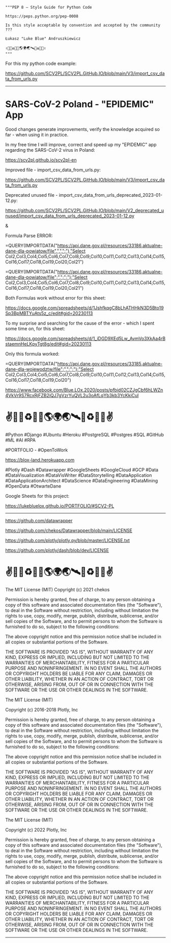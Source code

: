 ```
"""PEP 8 – Style Guide for Python Code 

https://peps.python.org/pep-0008

Is this style acceptable by convention and accepted by the community ???

Łukasz "Luke Blue" Andruszkiewicz

✌💙💚♻️🌌🚀🌎🌍🌏🛰🌌♻️💚💙✌
"""
```

For this my python code example: 

https://github.com/SCV2PL/SCV2PL.GitHub.IO/blob/main/V3/import_csv_data_from_urls.py

---
# SARS-CoV-2 Poland - "EPIDEMIC" App

Good changes generate improvements, verify the knowledge acquired so far - when using it in practice.

In my free time I will improve, correct and speed up my "EPIDEMIC" app regarding the SARS-CoV-2 virus in Poland:

https://scv2pl.github.io/scv2pl-en

Improved file - import_csv_data_from_urls.py:

https://github.com/SCV2PL/SCV2PL.GitHub.IO/blob/main/V3/import_csv_data_from_urls.py

Deprecated unused file - import_csv_data_from_urls_deprecated_2023-01-12.py:

https://github.com/SCV2PL/SCV2PL.GitHub.IO/blob/main/V2_deprecated_unused/import_csv_data_from_urls_deprecated_2023-01-12.py

&

Formula Parse ERROR:

=QUERY(IMPORTDATA("https://api.dane.gov.pl/resources/33186,aktualne-dane-dla-powiatow/file",",",";"),"Select Col2,Col3,Col4,Col5,Col6,Col7,Col8,Col9,Col10,Col11,Col12,Col13,Col14,Col15,Col16,Col17,Col18,Col19,Col20,Col21")

=QUERY(IMPORTDATA("https://api.dane.gov.pl/resources/33186,aktualne-dane-dla-powiatow/file";",";";");"Select Col2,Col3,Col4,Col5,Col6,Col7,Col8,Col9,Col10,Col11,Col12,Col13,Col14,Col15,Col16,Col17,Col18,Col19,Col20,Col21")

Both Formulas work without error for this sheet:

https://docs.google.com/spreadsheets/d/1JshfkqgC8bLhATHHkN3D5Bto19Sp3BpMBTYuAts5z_c/edit#gid=20230113

To my surprise and searching for the cause of the error - which I spent some time on, for this sheet:

https://docs.google.com/spreadsheets/d/1_iDGD9XEd5Lw_AvmVo3XkAa4rBstaemnHeLKpyTgt8g/edit#gid=20230113

Only this formula worked:

=QUERY(IMPORTDATA("https://api.dane.gov.pl/resources/33185,aktualne-dane-dla-wojewodztw/file";",";";");"Select Col2,Col3,Col4,Col5,Col6,Col7,Col8,Col9,Col10,Col11,Col12,Col13,Col14,Col15,Col16,Col17,Col18,Col19,Col20")

https://www.facebook.com/Blue.LOx.2020/posts/pfbid02CZJgCbf6hLWZn4VkVr9S7RcxRjFZB2iQJ7gVzrYuQVL2u3oAfLqYb3kb3YcKkiCul

# ✌💙💚♻️🌌🚀🌎🌍🌏🛰🌌♻️💚💙✌

#Python #Django #Ubuntu #Heroku #PostgreSQL #Postgres #SQL #GitHub #ML #AI #RPA

#PORTFOLIO - #OpenToWork

https://blox-land.herokuapp.com

#Plotly #Dash #Datawrapper #GoogleSheets #GoogleCloud #GCP #Data #DataVisualization #DataVisWriter #DataStorytelling #DataApplication #DataApplicationArchitect #DataScience #DataEngineering #DataMining #OpenData #OtwarteDane

Google Sheets for this project: 

https://lukebluelox.github.io/PORTFOLIO/#SCV2-PL

---

https://github.com/datawrapper

https://github.com/chekos/Datawrapper/blob/main/LICENSE

https://github.com/plotly/plotly.py/blob/master/LICENSE.txt

https://github.com/plotly/dash/blob/dev/LICENSE

# ✌💙💚♻️🌌🚀🌎🌍🌏🛰🌌♻️💚💙✌

 The MIT License (MIT)
 Copyright (c) 2021 chekos
 
 Permission is hereby granted, free of charge, to any person obtaining a copy
 of this software and associated documentation files (the "Software"), to deal
 in the Software without restriction, including without limitation the rights
 to use, copy, modify, merge, publish, distribute, sublicense, and/or sell
 copies of the Software, and to permit persons to whom the Software is
 furnished to do so, subject to the following conditions:
 
 The above copyright notice and this permission notice shall be included in all
 copies or substantial portions of the Software.
 
 THE SOFTWARE IS PROVIDED "AS IS", WITHOUT WARRANTY OF ANY KIND,
 EXPRESS OR IMPLIED, INCLUDING BUT NOT LIMITED TO THE WARRANTIES OF
 MERCHANTABILITY, FITNESS FOR A PARTICULAR PURPOSE AND NONINFRINGEMENT.
 IN NO EVENT SHALL THE AUTHORS OR COPYRIGHT HOLDERS BE LIABLE FOR ANY CLAIM,
 DAMAGES OR OTHER LIABILITY, WHETHER IN AN ACTION OF CONTRACT, TORT OR
 OTHERWISE, ARISING FROM, OUT OF OR IN CONNECTION WITH THE SOFTWARE OR THE USE
 OR OTHER DEALINGS IN THE SOFTWARE.
 
 The MIT License (MIT)

Copyright (c) 2016-2018 Plotly, Inc

Permission is hereby granted, free of charge, to any person obtaining a copy of this software and associated documentation files (the "Software"), to deal in the Software without restriction, including without limitation the rights to use, copy, modify, merge, publish, distribute, sublicense, and/or sell copies of the Software, and to permit persons to whom the Software is furnished to do so, subject to the following conditions:

The above copyright notice and this permission notice shall be included in all copies or substantial portions of the Software.

THE SOFTWARE IS PROVIDED "AS IS", WITHOUT WARRANTY OF ANY KIND, EXPRESS OR IMPLIED, INCLUDING BUT NOT LIMITED TO THE WARRANTIES OF MERCHANTABILITY, FITNESS FOR A PARTICULAR PURPOSE AND NONINFRINGEMENT. IN NO EVENT SHALL THE AUTHORS OR COPYRIGHT HOLDERS BE LIABLE FOR ANY CLAIM, DAMAGES OR OTHER LIABILITY, WHETHER IN AN ACTION OF CONTRACT, TORT OR OTHERWISE, ARISING FROM, OUT OF OR IN CONNECTION WITH THE SOFTWARE OR THE USE OR OTHER DEALINGS IN THE SOFTWARE.

The MIT License (MIT)

Copyright (c) 2022 Plotly, Inc

Permission is hereby granted, free of charge, to any person obtaining a copy of this software and associated documentation files (the "Software"), to deal in the Software without restriction, including without limitation the rights to use, copy, modify, merge, publish, distribute, sublicense, and/or sell copies of the Software, and to permit persons to whom the Software is furnished to do so, subject to the following conditions:

The above copyright notice and this permission notice shall be included in all copies or substantial portions of the Software.

THE SOFTWARE IS PROVIDED "AS IS", WITHOUT WARRANTY OF ANY KIND, EXPRESS OR IMPLIED, INCLUDING BUT NOT LIMITED TO THE WARRANTIES OF MERCHANTABILITY, FITNESS FOR A PARTICULAR PURPOSE AND NONINFRINGEMENT. IN NO EVENT SHALL THE AUTHORS OR COPYRIGHT HOLDERS BE LIABLE FOR ANY CLAIM, DAMAGES OR OTHER LIABILITY, WHETHER IN AN ACTION OF CONTRACT, TORT OR OTHERWISE, ARISING FROM, OUT OF OR IN CONNECTION WITH THE SOFTWARE OR THE USE OR OTHER DEALINGS IN THE SOFTWARE.

<hr>
